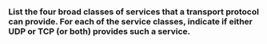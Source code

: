### List the four broad classes of services that a transport protocol can provide. For each of the service classes, indicate if either UDP or TCP (or both) provides such a service.

#
